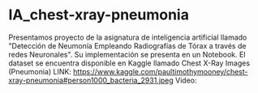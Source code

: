 # IA_chest-xray-pneumonia
Presentamos proyecto de la asignatura de inteligencia artificial llamado "Detección de Neumonía Empleando Radiografías de Tórax a través de redes Neuronales". Su implementación se presenta en un Notebook.
El dataset se encuentra disponible en Kaggle llamado Chest X-Ray Images (Pneumonia) LINK: https://www.kaggle.com/paultimothymooney/chest-xray-pneumonia#person1000_bacteria_2931.jpeg
Video: 
